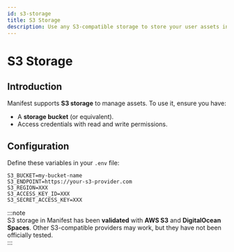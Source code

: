 ```yaml
---
id: s3-storage
title: S3 Storage
description: Use any S3-compatible storage to store your user assets in your Manifest backend. Images, videos, documents...
---
```


# S3 Storage

## Introduction

Manifest supports **S3 storage** to manage assets. To use it, ensure you have:

- A **storage bucket** (or equivalent).
- Access credentials with read and write permissions.

## Configuration

Define these variables in your `.env` file:

```
S3_BUCKET=my-bucket-name
S3_ENDPOINT=https://your-s3-provider.com
S3_REGION=XXX
S3_ACCESS_KEY_ID=XXX
S3_SECRET_ACCESS_KEY=XXX
```

:::note  
S3 storage in Manifest has been **validated** with **AWS S3** and **DigitalOcean Spaces**. Other S3-compatible providers may work, but they have not been officially tested.  
:::

